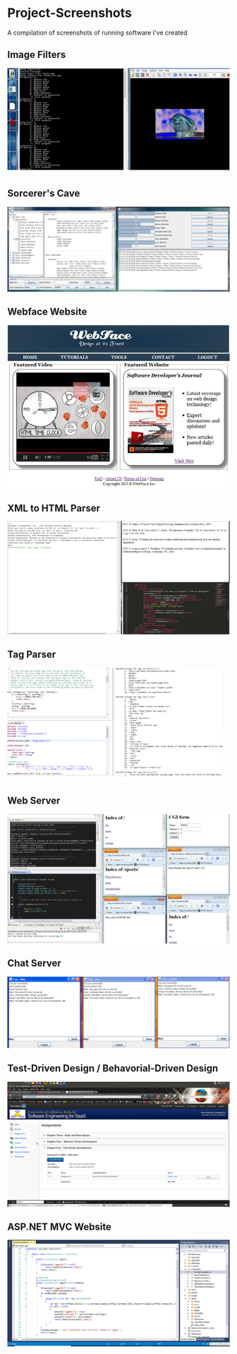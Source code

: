 # Project-Screenshots
A compilation of screenshots of running software I've created

## Image Filters
![](https://github.com/ryan-beckett/Project-Screenshots/blob/master/ImageFilters.png)

## Sorcerer's Cave
![](https://github.com/ryan-beckett/Project-Screenshots/blob/master/SorcerersCave.jpg)

## Webface Website
![](https://github.com/ryan-beckett/Project-Screenshots/blob/master/Webface.jpg)

## XML to HTML Parser
![](https://github.com/ryan-beckett/Project-Screenshots/blob/master/XMLtoHTML.png)

## Tag Parser
![](https://github.com/ryan-beckett/Project-Screenshots/blob/master/TagParser.png)

## Web Server
![](https://github.com/ryan-beckett/Project-Screenshots/blob/master/WebServer.jpg)

## Chat Server
![](https://github.com/ryan-beckett/Project-Screenshots/blob/master/ChatServer.PNG)

## Test-Driven Design / Behavorial-Driven Design
![](https://github.com/ryan-beckett/Project-Screenshots/blob/master/assign4_submit.png)

## ASP.NET MVC Website
![](https://github.com/ryan-beckett/Project-Screenshots/blob/master/ASP_NET_Project.png)
